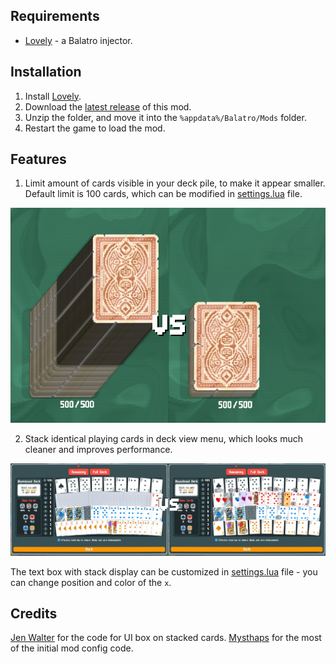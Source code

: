 ## Requirements
- [Lovely](https://github.com/ethangreen-dev/lovely-injector) - a Balatro injector.

## Installation
1. Install [Lovely](https://github.com/ethangreen-dev/lovely-injector?tab=readme-ov-file#manual-installation).
2. Download the [latest release](https://github.com/stupxd/fixed-deck-size/releases/) of this mod.
3. Unzip the folder, and move it into the `%appdata%/Balatro/Mods` folder.
4. Restart the game to load the mod.

## Features
1. Limit amount of cards visible in your deck pile, to make it appear smaller. Default limit is 100 cards, which can be modified in [settings.lua](settings.lua) file.

![cards-pile-difference](git-assets/deck-pile.jpg)


2. Stack identical playing cards in deck view menu, which looks much cleaner and improves performance.

![stackable-cards-difference](git-assets/stackable-cards.jpg)

The text box with stack display can be customized in [settings.lua](settings.lua) file - you can change position and color of the `x`.

## Credits

[Jen Walter](https://github.com/jenwalter666/) for the code for UI box on stacked cards.
[Mysthaps](https://github.com/Mysthaps/) for the most of the initial mod config code.

